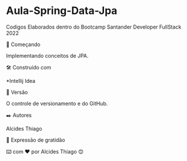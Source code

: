 # Aula-Spring-Data-Jpa

Codigos Elaborados dentro do Bootcamp Santander Developer FullStack 2022

🚀 Começando

Implementando conceitos de JPA.

🛠️ Construído com

*Intellij Idea

📌 Versão

O controle de versionamento e do GitHub.

✒️ Autores

Alcides Thiago

🎁 Expressão de gratidão

⌨️ com ❤️ por Alcides Thiago 😊
